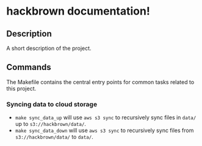 # hackbrown documentation!

## Description

A short description of the project.

## Commands

The Makefile contains the central entry points for common tasks related to this project.

### Syncing data to cloud storage

* `make sync_data_up` will use `aws s3 sync` to recursively sync files in `data/` up to `s3://hackbrown/data/`.
* `make sync_data_down` will use `aws s3 sync` to recursively sync files from `s3://hackbrown/data/` to `data/`.


